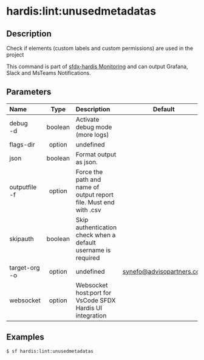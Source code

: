 <!-- This file has been generated with command 'sf hardis:doc:plugin:generate'. Please do not update it manually or it may be overwritten -->
# hardis:lint:unusedmetadatas

## Description

Check if elements (custom labels and custom permissions) are used in the project

This command is part of [sfdx-hardis Monitoring](https://sfdx-hardis.cloudity.com/salesforce-monitoring-unused-metadata/) and can output Grafana, Slack and MsTeams Notifications.
  

## Parameters

|Name|Type|Description|Default|Required|Options|
|:---|:--:|:----------|:-----:|:------:|:-----:|
|debug<br/>-d|boolean|Activate debug mode (more logs)||||
|flags-dir|option|undefined||||
|json|boolean|Format output as json.||||
|outputfile<br/>-f|option|Force the path and name of output report file. Must end with .csv||||
|skipauth|boolean|Skip authentication check when a default username is required||||
|target-org<br/>-o|option|undefined|synefo@advisopartners.com|||
|websocket|option|Websocket host:port for VsCode SFDX Hardis UI integration||||

## Examples

```shell
$ sf hardis:lint:unusedmetadatas
```


